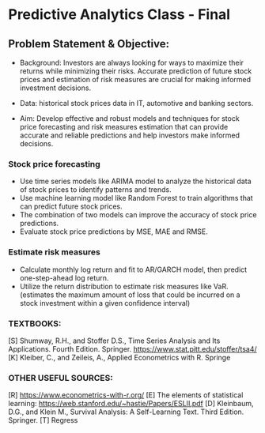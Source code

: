 # Predictive Analytics Class - Final

## Problem Statement & Objective: 
- Background: Investors are always looking for ways to maximize their returns while minimizing their risks. Accurate prediction of future stock prices and estimation of risk measures are crucial for making informed investment decisions. ​

- Data: historical stock prices data  in IT, automotive and banking sectors.​

- Aim: Develop effective and robust models and techniques for stock price forecasting and risk measures estimation that can provide accurate and reliable predictions and help investors make informed decisions.


### Stock price forecasting​

- Use time series models like ARIMA model to analyze the historical data of stock prices to identify patterns and trends. ​
- Use machine learning model like Random Forest to train algorithms that can predict future stock prices. ​
- The combination of two models can improve the accuracy of stock price predictions. ​
- Evaluate stock price predictions by MSE, MAE and RMSE.​

### Estimate risk measures​

- Calculate monthly log return and fit to AR/GARCH model, then predict one-step-ahead log return.​
- Utilize the return distribution to estimate risk measures like VaR. (estimates the maximum amount of loss that could be incurred on a stock investment within a given confidence interval) ​





### TEXTBOOKS:
[S] Shumway, R.H., and Stoffer D.S., Time Series Analysis and Its Applications. Fourth Edition. Springer.
https://www.stat.pitt.edu/stoffer/tsa4/
[K] Kleiber, C., and Zeileis, A., Applied Econometrics with R. Springe

### OTHER USEFUL SOURCES:
[R] https://www.econometrics-with-r.org/
[E] The elements of statistical learning: https://web.stanford.edu/~hastie/Papers/ESLII.pdf
[D] Kleinbaum, D.G., and Klein M., Survival Analysis: A Self-Learning Text. Third Edition. Springer.
[T] Regress

